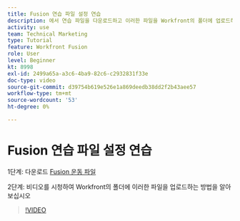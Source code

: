 ```yaml
---
title: Fusion 연습 파일 설정 연습
description: 에서 연습 파일을 다운로드하고 이러한 파일을 Workfront의 폴더에 업로드하는 방법을 알아봅니다. [!DNL Adobe Workfront Fusion].
activity: use
team: Technical Marketing
type: Tutorial
feature: Workfront Fusion
role: User
level: Beginner
kt: 8998
exl-id: 2499a65a-a3c6-4ba9-82c6-c2932831f33e
doc-type: video
source-git-commit: d39754b619e526e1a869deedb38dd2f2b43aee57
workflow-type: tm+mt
source-wordcount: '53'
ht-degree: 0%

---
```


# Fusion 연습 파일 설정 연습

1단계: 다운로드 [Fusion 운동 파일](/help/assets/fusion-exercise-files.zip)

2단계: 비디오를 시청하여 Workfront의 폴더에 이러한 파일을 업로드하는 방법을 알아보십시오

>[!VIDEO](https://video.tv.adobe.com/v/335258/?quality=12)
